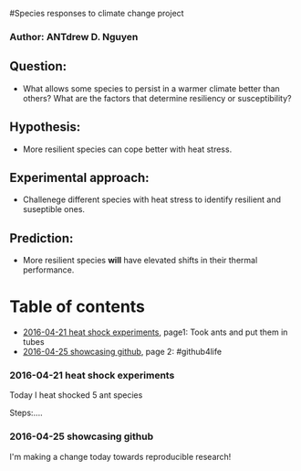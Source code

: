 #Species responses to climate change project

### Author: ANTdrew D. Nguyen


## Question:

* What allows some species to persist in a warmer climate better than others? What are the factors that determine resiliency or susceptibility?

## Hypothesis:

* More resilient species can cope better with heat stress.

## Experimental approach:

* Challenege different species with heat stress to identify resilient and suseptible ones.

## Prediction: 

* More resilient species **will** have elevated shifts in their thermal performance. 

# Table of contents
- [2016-04-21 heat shock experiments](#id-section1), page1: Took ants and put them in tubes
- [2016-04-25 showcasing github](#id-section2), page 2: #github4life


<div id='id-section1'/>   

### 2016-04-21 heat shock experiments   

Today I heat shocked 5 ant species    

Steps:....   


<div id='id-section2'/>   

### 2016-04-25 showcasing github   

I'm making a change today towards reproducible research!
